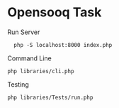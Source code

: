 # Opensooq Task
Run Server
```
  php -S localhost:8000 index.php
```
Command Line 
```
php libraries/cli.php
```

Testing 
```
php libraries/Tests/run.php
```
